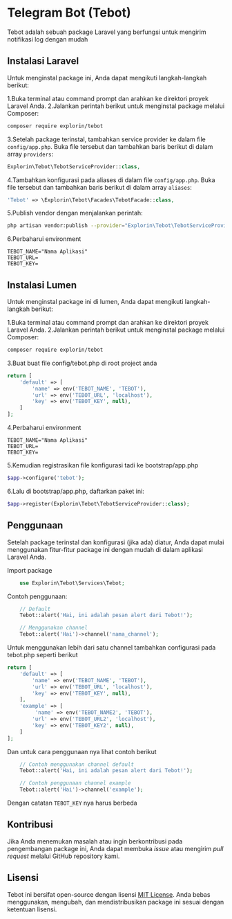 # Telegram Bot (Tebot)

Tebot adalah sebuah package Laravel yang berfungsi untuk mengirim notifikasi log dengan mudah

## Instalasi Laravel

Untuk menginstal package ini, Anda dapat mengikuti langkah-langkah berikut:

1.Buka terminal atau command prompt dan arahkan ke direktori proyek Laravel Anda.
2.Jalankan perintah berikut untuk menginstal package melalui Composer:

```bash
composer require explorin/tebot
```

3.Setelah package terinstal, tambahkan service provider ke dalam file `config/app.php`. Buka file tersebut dan tambahkan baris berikut di dalam array `providers`:

```php
Explorin\Tebot\TebotServiceProvider::class,
```

4.Tambahkan konfigurasi pada aliases di dalam file `config/app.php`. Buka file tersebut dan tambahkan baris berikut di dalam array `aliases`:

```php
'Tebot' => \Explorin\Tebot\Facades\TebotFacade::class,
```

5.Publish vendor dengan menjalankan perintah:
```bash
php artisan vendor:publish --provider="Explorin\Tebot\TebotServiceProvider"
```

6.Perbaharui environment
   
```env
TEBOT_NAME="Nama Aplikasi"
TEBOT_URL=
TEBOT_KEY=
```


## Instalasi Lumen

Untuk menginstal package ini di lumen, Anda dapat mengikuti langkah-langkah berikut:

1.Buka terminal atau command prompt dan arahkan ke direktori proyek Laravel Anda.
2.Jalankan perintah berikut untuk menginstal package melalui Composer:

```bash
composer require explorin/tebot
```

3.Buat buat file config/tebot.php di root project anda
```php
return [
    'default' => [
        'name' => env('TEBOT_NAME', 'TEBOT'),
        'url' => env('TEBOT_URL', 'localhost'),
        'key' => env('TEBOT_KEY', null),
    ]
];
```

4.Perbaharui environment 
```env
TEBOT_NAME="Nama Aplikasi"
TEBOT_URL=
TEBOT_KEY=
```

5.Kemudian registrasikan file konfigurasi tadi ke bootstrap/app.php

```php
$app->configure('tebot');
``` 

6.Lalu di bootstrap/app.php, daftarkan paket ini:

```php
$app->register(Explorin\Tebot\TebotServiceProvider::class);
```

## Penggunaan

Setelah package terinstal dan konfigurasi (jika ada) diatur, Anda dapat mulai menggunakan fitur-fitur package ini dengan mudah di dalam aplikasi Laravel Anda.

Import package
```php
    use Explorin\Tebot\Services\Tebot; 
```

Contoh penggunaan:
```php
    // Default
    Tebot::alert('Hai, ini adalah pesan alert dari Tebot!');

    // Menggunakan channel
    Tebot::alert('Hai')->channel('nama_channel');
```

Untuk menggunakan lebih dari satu channel tambahkan configurasi pada tebot.php seperti berikut
```php
return [
    'default' => [
        'name' => env('TEBOT_NAME', 'TEBOT'),
        'url' => env('TEBOT_URL', 'localhost'),
        'key' => env('TEBOT_KEY', null),
    ],
    'example' => [
         'name' => env('TEBOT_NAME2', 'TEBOT'),
        'url' => env('TEBOT_URL2', 'localhost'),
        'key' => env('TEBOT_KEY2', null),
    ]
];
```

Dan untuk cara penggunaan nya lihat contoh berikut
```php
    // Contoh menggunakan channel default
    Tebot::alert('Hai, ini adalah pesan alert dari Tebot!');

    // Contoh penggunaan channel example
    Tebot::alert('Hai')->channel('example');
```

Dengan catatan `TEBOT_KEY` nya harus berbeda

## Kontribusi

Jika Anda menemukan masalah atau ingin berkontribusi pada pengembangan package ini, Anda dapat membuka _issue_ atau mengirim _pull request_ melalui GitHub repository kami.

## Lisensi

Tebot ini bersifat open-source dengan lisensi [MIT License](https://opensource.org/licenses/MIT). Anda bebas menggunakan, mengubah, dan mendistribusikan package ini sesuai dengan ketentuan lisensi.